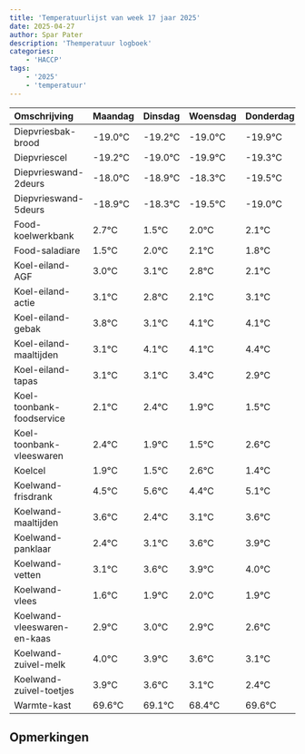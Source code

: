 ```yaml
---
title: 'Temperatuurlijst van week 17 jaar 2025'
date: 2025-04-27
author: Spar Pater
description: 'Themperatuur logboek'
categories:
    - 'HACCP'
tags:
    - '2025'
    - 'temperatuur'
---
```

|Omschrijving|Maandag|Dinsdag|Woensdag|Donderdag|Vrijdag|Zaterdag|Zondag|
|:---|:---|:---|:---|:---|:---|:---|:---|
|Diepvriesbak-brood|-19.0°C|-19.2°C|-19.0°C|-19.9°C|-19.3°C|-20.5°C|-20.0°C|
|Diepvriescel|-19.2°C|-19.0°C|-19.9°C|-19.3°C|-20.5°C|-20.0°C|-19.9°C|
|Diepvrieswand-2deurs|-18.0°C|-18.9°C|-18.3°C|-19.5°C|-19.0°C|-18.9°C|-19.2°C|
|Diepvrieswand-5deurs|-18.9°C|-18.3°C|-19.5°C|-19.0°C|-18.9°C|-19.2°C|-19.9°C|
|Food-koelwerkbank|2.7°C|1.5°C|2.0°C|2.1°C|1.8°C|1.1°C|2.1°C|
|Food-saladiare|1.5°C|2.0°C|2.1°C|1.8°C|1.1°C|2.1°C|2.1°C|
|Koel-eiland-AGF|3.0°C|3.1°C|2.8°C|2.1°C|3.1°C|3.1°C|3.4°C|
|Koel-eiland-actie|3.1°C|2.8°C|2.1°C|3.1°C|3.1°C|3.4°C|2.9°C|
|Koel-eiland-gebak|3.8°C|3.1°C|4.1°C|4.1°C|4.4°C|3.9°C|3.5°C|
|Koel-eiland-maaltijden|3.1°C|4.1°C|4.1°C|4.4°C|3.9°C|3.5°C|4.6°C|
|Koel-eiland-tapas|3.1°C|3.1°C|3.4°C|2.9°C|2.5°C|3.6°C|2.4°C|
|Koel-toonbank-foodservice|2.1°C|2.4°C|1.9°C|1.5°C|2.6°C|1.4°C|2.1°C|
|Koel-toonbank-vleeswaren|2.4°C|1.9°C|1.5°C|2.6°C|1.4°C|2.1°C|2.6°C|
|Koelcel|1.9°C|1.5°C|2.6°C|1.4°C|2.1°C|2.6°C|2.9°C|
|Koelwand-frisdrank|4.5°C|5.6°C|4.4°C|5.1°C|5.6°C|5.9°C|6.0°C|
|Koelwand-maaltijden|3.6°C|2.4°C|3.1°C|3.6°C|3.9°C|4.0°C|3.9°C|
|Koelwand-panklaar|2.4°C|3.1°C|3.6°C|3.9°C|4.0°C|3.9°C|3.6°C|
|Koelwand-vetten|3.1°C|3.6°C|3.9°C|4.0°C|3.9°C|3.6°C|3.1°C|
|Koelwand-vlees|1.6°C|1.9°C|2.0°C|1.9°C|1.6°C|1.1°C|0.4°C|
|Koelwand-vleeswaren-en-kaas|2.9°C|3.0°C|2.9°C|2.6°C|2.1°C|1.4°C|2.6°C|
|Koelwand-zuivel-melk|4.0°C|3.9°C|3.6°C|3.1°C|2.4°C|3.6°C|2.5°C|
|Koelwand-zuivel-toetjes|3.9°C|3.6°C|3.1°C|2.4°C|3.6°C|2.5°C|3.3°C|
|Warmte-kast|69.6°C|69.1°C|68.4°C|69.6°C|68.5°C|69.3°C|68.9°C|

## Opmerkingen



